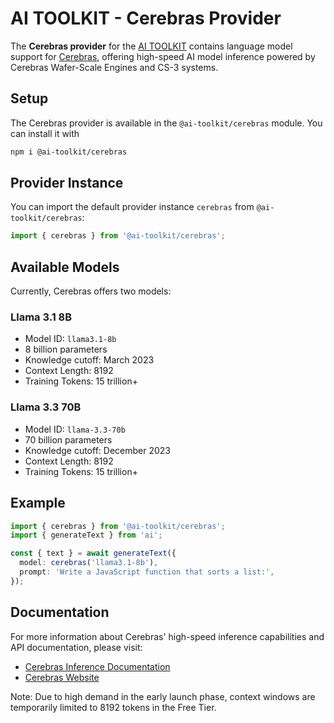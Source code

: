 # AI TOOLKIT - Cerebras Provider

The **Cerebras provider** for the [AI TOOLKIT](https://sdk.khulnasoft.com/docs) contains language model support for [Cerebras](https://cerebras.ai), offering high-speed AI model inference powered by Cerebras Wafer-Scale Engines and CS-3 systems.

## Setup

The Cerebras provider is available in the `@ai-toolkit/cerebras` module. You can install it with

```bash
npm i @ai-toolkit/cerebras
```

## Provider Instance

You can import the default provider instance `cerebras` from `@ai-toolkit/cerebras`:

```ts
import { cerebras } from '@ai-toolkit/cerebras';
```

## Available Models

Currently, Cerebras offers two models:

### Llama 3.1 8B

- Model ID: `llama3.1-8b`
- 8 billion parameters
- Knowledge cutoff: March 2023
- Context Length: 8192
- Training Tokens: 15 trillion+

### Llama 3.3 70B

- Model ID: `llama-3.3-70b`
- 70 billion parameters
- Knowledge cutoff: December 2023
- Context Length: 8192
- Training Tokens: 15 trillion+

## Example

```ts
import { cerebras } from '@ai-toolkit/cerebras';
import { generateText } from 'ai';

const { text } = await generateText({
  model: cerebras('llama3.1-8b'),
  prompt: 'Write a JavaScript function that sorts a list:',
});
```

## Documentation

For more information about Cerebras' high-speed inference capabilities and API documentation, please visit:

- [Cerebras Inference Documentation](https://inference-docs.cerebras.ai/introduction)
- [Cerebras Website](https://cerebras.ai)

Note: Due to high demand in the early launch phase, context windows are temporarily limited to 8192 tokens in the Free Tier.
